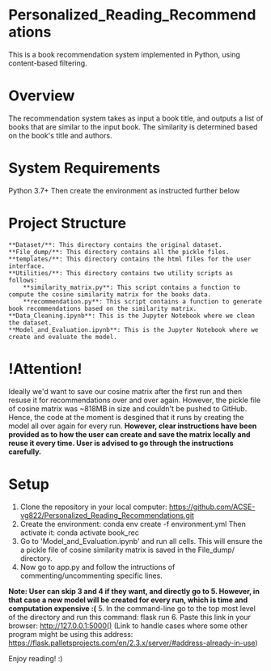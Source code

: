 # Personalized_Reading_Recommendations
This is a book recommendation system implemented in Python, using content-based filtering.

# Overview
The recommendation system takes as input a book title, and outputs a list of books that are similar to the input book. The similarity is determined based on the book's title and authors.

# System Requirements
Python 3.7+
Then create the environment as instructed further below

# Project Structure
    **Dataset/**: This directory contains the original dataset.
    **File_dump/**: This directory contains all the pickle files.
    **templates/**: This directory contains the html files for the user interface.
    **Utilities/**: This directory contains two utility scripts as follows:
        **similarity_matrix.py**: This script contains a function to compute the cosine similarity matrix for the books data.
        **recommendation.py**: This script contains a function to generate book recommendations based on the similarity matrix.
    **Data_Cleaning.ipynb**: This is the Jupyter Notebook where we clean the dataset.
    **Model_and_Evaluation.ipynb**: This is the Jupyter Notebook where we create and evaluate the model.

# !Attention!
Ideally we'd want to save our cosine matrix after the first run and then resuse it for recommendations over and over again. However, the pickle file of cosine matrix was ~818MB in size and couldn't be pushed to GitHub. Hence, the code at the moment is desgined that it runs by creating the model all over again for every run. **However, clear instructions have been provided as to how the user can create and save the matrix locally and reuse it every time. User is advised to go through the instructions carefully.**

# Setup
1. Clone the repository in your local computer: https://github.com/ACSE-vg822/Personalized_Reading_Recommendations.git
2. Create the environment: conda env create -f environment.yml
   Then activate it: conda activate book_rec
3. Go to 'Model_and_Evaluation.ipynb' and run all cells. This will ensure the a pickle file of cosine similarity matrix is saved in the File_dump/ directory.
4. Now go to app.py and follow the intructions of commenting/uncommenting specific lines.

**Note: User can skip 3 and 4 if they want, and directly go to 5. However, in that case a new model will be created for every run, which is time and computation expensive :(**
5. In the command-line go to the top most level of the directory and run this command: flask run 
6. Paste this link in your browser: http://127.0.0.1:5000() 
(Link to handle cases where some other program might be using this address: https://flask.palletsprojects.com/en/2.3.x/server/#address-already-in-use)

Enjoy reading! :)